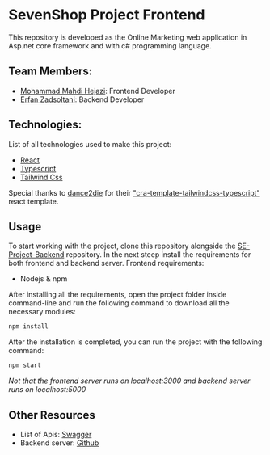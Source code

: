 # SevenShop Project Frontend

This repository is developed as the Online Marketing web application in Asp.net core framework and with c# programming language.

<!-- In this project an online shop is implemented -->

<!-- TODO Complete -->

## Team Members:

-   [Mohammad Mahdi Hejazi](https://github.com/mmhlego): Frontend Developer
-   [Erfan Zadsoltani](https://github.com/erfanzadsoltani): Backend Developer

## Technologies:

List of all technologies used to make this project:

-   [React](https://reactjs.org/)
-   [Typescript](https://www.typescriptlang.org/)
-   [Tailwind Css](https://tailwindcss.com/)

Special thanks to [dance2die](https://github.com/dance2die) for their ["cra-template-tailwindcss-typescript"](https://github.com/dance2die/cra-template-tailwindcss-typescript) react template.

## Usage

To start working with the project, clone this repository alongside the [SE-Project-Backend](https://github.com/mmhlego/SE-Project-Backend) repository.
In the next steep install the requirements for both frontend and backend server.
Frontend requirements:

<!-- -   Backend:
	-   Runs on localhost:5000
	-   .Net 6.0
	-   Nuget Packages
	-   [Microsoft Sql Management Studio](https://learn.microsoft.com/en-us/sql/ssms/download-sql-server-management-studio-ssms) -->

-   Nodejs & npm

After installing all the requirements, open the project folder inside command-line and run the following command to download all the necessary modules:

```bash
npm install
```

After the installation is completed, you can run the project with the following command:

```bash
npm start
```

_Not that the frontend server runs on localhost:3000 and backend server runs on localhost:5000_

## Other Resources

-   List of Apis: [Swagger](https://app.swaggerhub.com/apis/mmhlego/SoftwareEngineeringProject/)
-   Backend server: [Github](https://github.com/mmhlego/SE-Project-Backend)

<!-- MIT © [Sung M. Kim](https://sung.codes) -->
